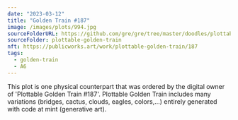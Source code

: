 ```yaml
---
date: "2023-03-12"
title: "Golden Train #187"
image: /images/plots/994.jpg
sourceFolderURL: https://github.com/gre/gre/tree/master/doodles/plottable-golden-train
sourceFolder: plottable-golden-train
nft: https://publicworks.art/work/plottable-golden-train/187
tags:
  - golden-train
  - A6
---
```


This plot is one physical counterpart that was ordered by the digital owner of 'Plottable Golden Train #187'. 
Plottable Golden Train includes many variations (bridges, cactus, clouds, eagles, colors,...) entirely generated with code at mint (generative art).
